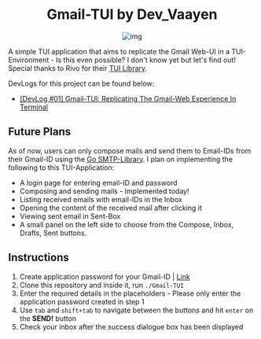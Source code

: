 <div align=center>

# Gmail-TUI by Dev_Vaayen

![img](https://i.imgur.com/hRZ4VRz.gif)

</div>

A simple TUI application that aims to replicate the Gmail Web-UI in a TUI-Environment - Is this even possible? I don't know yet but let's find out! Special thanks to Rivo for their [TUI Library](https://github.com/rivo/tview/tree/master).

DevLogs for this project can be found below:     
- [[DevLog #01] Gmail-TUI: Replicating The Gmail-Web Experience In Terminal](https://dev.to/dev_vaayen/devlog-01-gmail-tui-replicating-the-gmail-web-experience-in-terminal-1lk1)

## Future Plans
As of now, users can only compose mails and send them to Email-IDs from their Gmail-ID using the [Go SMTP-Library](https://www.geeksforgeeks.org/sending-email-using-smtp-in-golang/). I plan on implementing the following to this TUI-Application:
- A login page for entering email-ID and password
- Composing and sending mails - Implemented today!
- Listing received emails with email-IDs in the Inbox
- Opening the content of the received mail after clicking it
- Viewing sent email in Sent-Box
- A small panel on the left side to choose from the Compose, Inbox, Drafts, Sent buttons.

## Instructions
1. Create application password for your Gmail-ID | [Link](https://support.google.com/accounts/answer/185833?hl=en)
2. Clone this repository and inside it, run `./Gmail-TUI`
3. Enter the required details in the placeholders - Please only enter the application password created in step 1
4. Use `tab` and `shift+tab` to navigate between the buttons and hit `enter` on the **SEND!** button
5. Check your inbox after the success dialogue box has been displayed 
